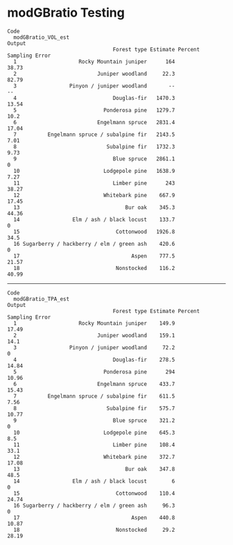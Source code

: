 # modGBratio Testing

    Code
      modGBratio_VOL_est
    Output
                                      Forest type Estimate Percent Sampling Error
      1                    Rocky Mountain juniper      164                  38.73
      2                          Juniper woodland     22.3                  82.79
      3                 Pinyon / juniper woodland       --                     --
      4                               Douglas-fir   1470.3                  13.54
      5                            Ponderosa pine   1279.7                   10.2
      6                          Engelmann spruce   2831.4                  17.04
      7          Engelmann spruce / subalpine fir   2143.5                   7.01
      8                             Subalpine fir   1732.3                   9.73
      9                               Blue spruce   2861.1                      0
      10                           Lodgepole pine   1638.9                   7.27
      11                              Limber pine      243                  38.27
      12                           Whitebark pine    667.9                  17.45
      13                                  Bur oak    345.3                  44.36
      14                 Elm / ash / black locust    133.7                      0
      15                               Cottonwood   1926.8                   34.5
      16 Sugarberry / hackberry / elm / green ash    420.6                      0
      17                                    Aspen    777.5                  21.57
      18                               Nonstocked    116.2                  40.99

---

    Code
      modGBratio_TPA_est
    Output
                                      Forest type Estimate Percent Sampling Error
      1                    Rocky Mountain juniper    149.9                  17.49
      2                          Juniper woodland    159.1                   14.1
      3                 Pinyon / juniper woodland     72.2                      0
      4                               Douglas-fir    278.5                  14.84
      5                            Ponderosa pine      294                  10.96
      6                          Engelmann spruce    433.7                  15.43
      7          Engelmann spruce / subalpine fir    611.5                   7.56
      8                             Subalpine fir    575.7                  10.77
      9                               Blue spruce    321.2                      0
      10                           Lodgepole pine    645.3                    8.5
      11                              Limber pine    108.4                   33.1
      12                           Whitebark pine    372.7                  17.08
      13                                  Bur oak    347.8                   48.5
      14                 Elm / ash / black locust        6                      0
      15                               Cottonwood    110.4                  24.74
      16 Sugarberry / hackberry / elm / green ash     96.3                      0
      17                                    Aspen    440.8                  10.87
      18                               Nonstocked     29.2                  28.19

